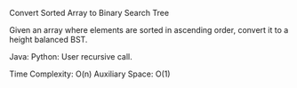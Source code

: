 Convert Sorted Array to Binary Search Tree 

Given an array where elements are sorted in ascending order, convert it to a height balanced BST.


Java:
Python:
User recursive call.

Time Complexity: O(n)
Auxiliary Space: O(1) 


